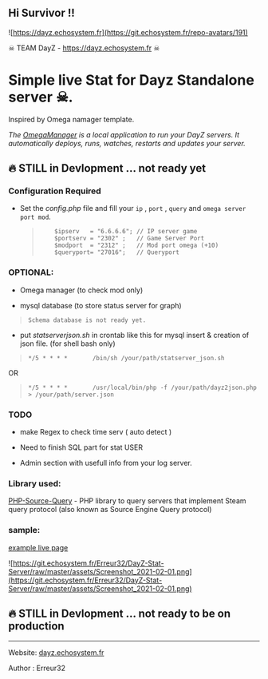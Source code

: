 ## Hi Survivor !!

![https://dayz.echosystem.fr](https://git.echosystem.fr/repo-avatars/191)

☠  TEAM DayZ -  https://dayz.echosystem.fr ☠ 


#   Simple live Stat for Dayz Standalone server ☠.
Inspired by Omega namager template.

*The [OmegaManager](https://cftools.de/) is a local application to run your DayZ servers. It automatically deploys, runs, watches, restarts and updates your server.*


## 🔥 STILL in Devlopment ... not ready yet

### Configuration Required

 -  Set the *config.php* file and fill your `ip` , `port` , `query` and `omega server port mod`.

    >         $ipserv   = "6.6.6.6"; // IP server game
    >         $portserv = "2302" ;   // Game Server Port
    >         $modport  = "2312" ;   // Mod port omega (+10)
    >         $queryport= "27016";   // Queryport
 

### OPTIONAL:

 - Omega manager (to check mod only) 

 -  mysql database (to store status server for graph) 
 >     Schema database is not ready yet.

 - put *statserverjson.sh* in crontab like this  for mysql insert & creation of json file. (for shell bash only)
 >     */5 * * * *       /bin/sh /your/path/statserver_json.sh
 OR
 >     */5 * * * *       /usr/local/bin/php -f /your/path/dayz2json.php > /your/path/server.json



### TODO

 - make Regex to check time serv ( auto detect )
 
 - Need to finish SQL part for stat USER
 
 - Admin section with usefull info from your log server.

 



### Library used:

  [PHP-Source-Query](https://github.com/xPaw/PHP-Source-Query) -     PHP library to query servers that implement Steam query protocol (also known as Source Engine Query protocol) 

 
 

### sample:

 [example live page](https://dayz.echosystem.fr/git-DayZ-server-stat/)
 
![https://git.echosystem.fr/Erreur32/DayZ-Stat-Server/raw/master/assets/Screenshot_2021-02-01.png](https://git.echosystem.fr/Erreur32/DayZ-Stat-Server/raw/master/assets/Screenshot_2021-02-01.png)



## 🔥 STILL in Devlopment ... not ready to be on production


-----
Website: [dayz.echosystem.fr](https://dayz.echosystem.fr)

Author : Erreur32
